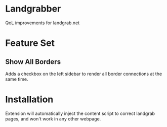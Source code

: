 # Landgrabber

QoL improvements for landgrab.net

# Feature Set

## Show All Borders

Adds a checkbox on the left sidebar to render all border connections at the same time.

# Installation

Extension will automatically inject the content script to correct landgrab pages, and won't work in any other webpage.